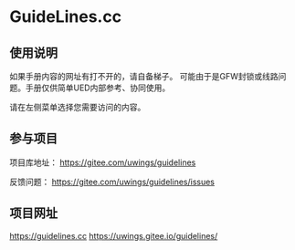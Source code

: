 # GuideLines.cc

## 使用说明  

如果手册内容的网址有打不开的，请自备梯子。 可能由于是GFW封锁或线路问题。手册仅供简单UED内部参考、协同使用。

请在左侧菜单选择您需要访问的内容。

## 参与项目

项目库地址： <https://gitee.com/uwings/guidelines>

反馈问题： <https://gitee.com/uwings/guidelines/issues>

## 项目网址

<https://guidelines.cc>
<https://uwings.gitee.io/guidelines/>